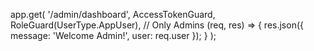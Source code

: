 app.get(
'/admin/dashboard',
AccessTokenGuard,
RoleGuard(UserType.AppUser), // Only Admins
(req, res) => {
res.json({ message: 'Welcome Admin!', user: req.user });
}
);

